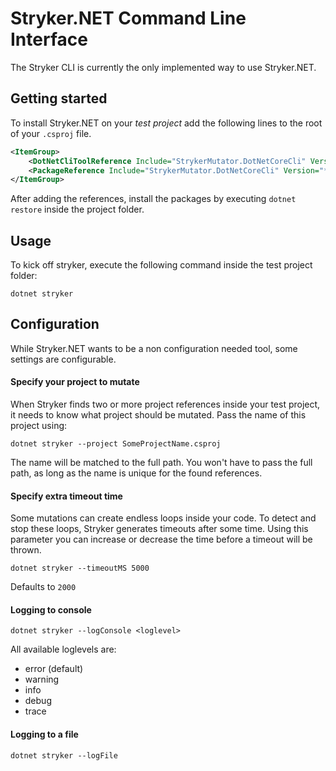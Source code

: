 # Stryker.NET Command Line Interface
The Stryker CLI is currently the only implemented way to use Stryker.NET. 

## Getting started
To install Stryker.NET on your *test project* add the following lines to the root of your `.csproj` file.

``` XML
<ItemGroup>
    <DotNetCliToolReference Include="StrykerMutator.DotNetCoreCli" Version="*" />
    <PackageReference Include="StrykerMutator.DotNetCoreCli" Version="*" />
</ItemGroup>
```

After adding the references, install the packages by executing `dotnet restore` inside the project folder.

## Usage
To kick off stryker, execute the following command inside the test project folder:

`dotnet stryker`

## Configuration
While Stryker.NET wants to be a non configuration needed tool, some settings are configurable.

#### Specify your project to mutate
When Stryker finds two or more project references inside your test project, it needs to know what project should be mutated. Pass the name of this project using:

`dotnet stryker --project SomeProjectName.csproj`

The name will be matched to the full path. You won't have to pass the full path, as long as the name is unique for the found references.

#### Specify extra timeout time
Some mutations can create endless loops inside your code. To detect and stop these loops, Stryker generates timeouts after some time. Using this parameter you can increase or decrease the time before a timeout will be thrown.

`dotnet stryker --timeoutMS 5000`

Defaults to `2000`

#### Logging to console

`dotnet stryker --logConsole <loglevel>`

All available loglevels are:
* error (default)
* warning
* info
* debug
* trace

#### Logging to a file

`dotnet stryker --logFile`
